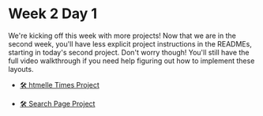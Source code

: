 # Week 2 Day 1

We're kicking off this week with more projects! Now that we are in the second week, you'll have less
explicit project instructions in the READMEs, starting in today's second project. Don't worry
though! You'll still have the full video walkthrough if you need help figuring out how to implement
these layouts.

- [🛠️ htmelle Times Project](./htmelle_times_project/)

- [🛠️ Search Page Project](./search_page_project/)
